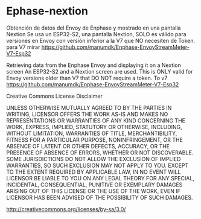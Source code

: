 # Ephase-nextion
Obtención de datos del Envoy de Enphase y mostrado en una pantalla Nextion
Se usa un ESP32-S2, una pantalla Nextion, SOLO es válido para versiones en Envoy con versión inferior a la V7 que NO necesiten de Token.
para V7 mirar https://github.com/manumdk/Enphase-EnvoyStreamMeter-V7-Esp32

Retrieving data from the Enphase Envoy and displaying it on a Nextion screen
An ESP32-S2 and a Nextion screen are used. This is ONLY valid for Envoy versions older than V7 that DO NOT require a token.
To v7 https://github.com/manumdk/Enphase-EnvoyStreamMeter-V7-Esp32

Creative Commons License Disclaimer

UNLESS OTHERWISE MUTUALLY AGREED TO BY THE PARTIES IN WRITING, LICENSOR OFFERS THE WORK AS-IS AND MAKES NO REPRESENTATIONS OR WARRANTIES OF ANY KIND CONCERNING THE WORK, EXPRESS, IMPLIED, STATUTORY OR OTHERWISE, INCLUDING, WITHOUT LIMITATION, WARRANTIES OF TITLE, MERCHANTIBILITY, FITNESS FOR A PARTICULAR PURPOSE, NONINFRINGEMENT, OR THE ABSENCE OF LATENT OR OTHER DEFECTS, ACCURACY, OR THE PRESENCE OF ABSENCE OF ERRORS, WHETHER OR NOT DISCOVERABLE. SOME JURISDICTIONS DO NOT ALLOW THE EXCLUSION OF IMPLIED WARRANTIES, SO SUCH EXCLUSION MAY NOT APPLY TO YOU. EXCEPT TO THE EXTENT REQUIRED BY APPLICABLE LAW, IN NO EVENT WILL LICENSOR BE LIABLE TO YOU ON ANY LEGAL THEORY FOR ANY SPECIAL, INCIDENTAL, CONSEQUENTIAL, PUNITIVE OR EXEMPLARY DAMAGES ARISING OUT OF THIS LICENSE OR THE USE OF THE WORK, EVEN IF LICENSOR HAS BEEN ADVISED OF THE POSSIBILITY OF SUCH DAMAGES.

http://creativecommons.org/licenses/by-sa/3.0/
